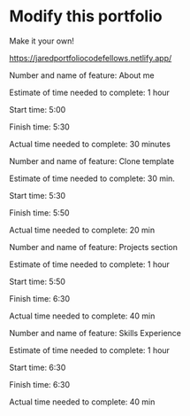 # Modify this portfolio

Make it your own! 

https://jaredportfoliocodefellows.netlify.app/

Number and name of feature: About me

Estimate of time needed to complete: 1 hour

Start time: 5:00

Finish time: 5:30

Actual time needed to complete: 30 minutes



Number and name of feature: Clone template

Estimate of time needed to complete: 30 min.

Start time: 5:30

Finish time: 5:50

Actual time needed to complete: 20 min



Number and name of feature: Projects section

Estimate of time needed to complete: 1 hour

Start time: 5:50

Finish time: 6:30

Actual time needed to complete: 40 min


Number and name of feature: Skills Experience

Estimate of time needed to complete: 1 hour

Start time: 6:30

Finish time: 6:30

Actual time needed to complete: 40 min

